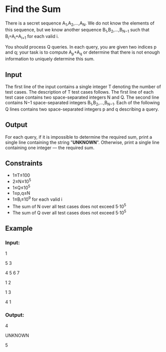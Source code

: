 # Find the Sum

There is a secret sequence A<sub>1</sub>,A<sub>2</sub>,…,A<sub>N</sub>. 
We do not know the elements of this sequence, but we know another sequence B<sub>1</sub>,B<sub>2</sub>,…,B<sub>N−1</sub> such 
that B<sub>i</sub>=A<sub>i</sub>+A<sub>i+1</sub> for each valid i.

You should process Q queries. 
In each query, you are given two indices p and q; your task is to compute A<sub>p</sub>+A<sub>q</sub> or determine that there is not 
enough information to uniquely determine this sum.

## Input

The first line of the input contains a single integer T denoting the number of test cases. The description of T test cases follows.
The first line of each test case contains two space-separated integers N and Q.
The second line contains N−1 space-separated integers B<sub>1</sub>,B<sub>2</sub>,…,B<sub>N−1</sub>.
Each of the following Q lines contains two space-separated integers p and q describing a query.

## Output

For each query, if it is impossible to determine the required sum, print a single line containing the string "**UNKNOWN**". 
Otherwise, print a single line containing one integer — the required sum.

## Constraints

- 1≤T≤100
- 2≤N≤10<sup>5</sup>
- 1≤Q≤10<sup>5</sup>
- 1≤p,q≤N
- 1≤B<sub>i</sub>≤10<sup>9</sup> for each valid i
- The sum of N over all test cases does not exceed 5⋅10<sup>5</sup>
- The sum of Q over all test cases does not exceed 5⋅10<sup>5</sup>

## Example

### Input:

1

5 3

4 5 6 7

1 2

1 3

4 1

### Output:

4

UNKNOWN

5
